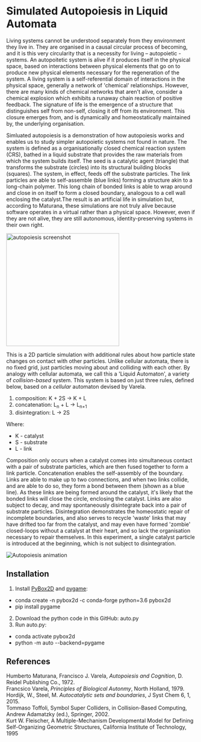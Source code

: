 # Simulated Autopoiesis in Liquid Automata

Living systems cannot be understood separately from they environment they live in. They are organised in a causal circular process of becoming, and it is this very circularity that is a necessity for living – autopoietic - systems. An autopoitetic system is alive if it produces itself in the physical space, based on interactions between physical elements that go on to produce new physical elements necessary for the regeneration of the system. A living system is a self-referential domain of interactions in the physical space, generally a network of 'chemical' relationships. However, there are many kinds of chemical networks that aren't alive, consider a chemical explosion which exhibits a runaway chain reaction of positive feedback. The signature of life is the emergence of a structure that distinguishes self from non-self, closing it off from its environment. This closure emerges from, and is dynamically and homeostatically maintained by, the underlying organisation.

Simluated autopoiesis is a demonstration of how autopoiesis works and enables us to study simpler autopoietic systems not found in nature. The system is defined as a organisationally closed chemical reaction system (CRS), bathed in a liquid substrate that provides the raw materials from which the system builds itself. The seed is a catalytic agent (triangle) that transforms the substrate (circles) into its structural building blocks (squares). The system, in effect, feeds off the substrate particles. The link particles are able to self-assemble (blue links) forming a structure akin to a long-chain polymer. This long chain of bonded links is able to wrap around and close in on itself to form a closed boundary, analogous to a cell wall enclosing the catalyst.The result is an artificial life in simulation but, according to Maturana, these simulations are not truly alive because software operates in a virtual rather than a physical space. However, even if they are not alive, they are still autonomous, identity-preserving systems in their own right.

<image width=300 alt="autopoiesis screenshot" src="images/ScreenShot.png">

This is a 2D particle simulation with additional rules about how particle state changes on contact with other particles. Unlike cellular automata, there is no fixed grid, just particles moving about and colliding with each other. By analogy with cellular automata, we call this a 'Liquid Automaton', a variety of _collision-based_ system. This system is based on just three rules, defined below, based on a _cellular_ automaton devised by Varela. 

1. composition: K + 2S -> K + L
2. concatenation: L<sub>n</sub> + L -> L<sub>n+1</sub>
3. disintegration:  L -> 2S

Where:
* K - catalyst
* S - substrate
* L - link

Composition only occurs when a catalyst comes into simultaneous contact with a pair of substrate particles, which are then fused together to form a link particle. Concatenation enables the self-assembly of the boundary. Links are able to make up to two connections, and when two links collide, and are able to do so, they form a bond between them (shown as a blue line). As these links are being formed around the catalyst, it's likely that the bonded links will close the circle, enclosing the catalyst. Links are also subject to decay, and may spontaneously disintegrate back into a pair of substrate particles. Disintegration demonstrates the homeostatic repair of incomplete boundaries, and also serves to recycle 'waste' links that may have drifted too far from the catalyst, and may even have formed 'zombie' closed-loops without a catalyst at their heart, and so lack the organisation necessary to repair themselves. In this experiment, a single catalyst particle is introduced at the beginning, which is not subject to disintegration.

![Autopoiesis animation](images/animation.gif)

## Installation

1. Install [PyBox2D](https://github.com/pybox2d/pybox2d) and [pygame](https://www.pygame.org):
  * conda create -n pybox2d -c conda-forge python=3.6 pybox2d
  * pip install pygame
2. Download the python code in this GitHub: auto.py
3. Run auto.py:  
  * conda activate pybox2d
  * python -m auto --backend=pygame 

## References

Humberto Maturana, Francisco J. Varela, _Autopoiesis and Cognition_, D. Reidel Publishing Co., 1972.  
Francsico Varela, _Principles of Biological Autonmy_, North Holland, 1979.  
Hordijk, W., Steel, M. _Autocatalytic sets and boundaries_, J Syst Chem 6, 1, 2015.  
Tommaso Toffoli, Symbol Super Colliders, in Collision-Based Computing, Andrew Adamatzky (ed.), Springer, 2002.  
Kurt W. Fleischer, A Multiple-Mechanism Developmental Model for Defining Self-Organizing Geometric Structures, California Institute of Technology, 1995
